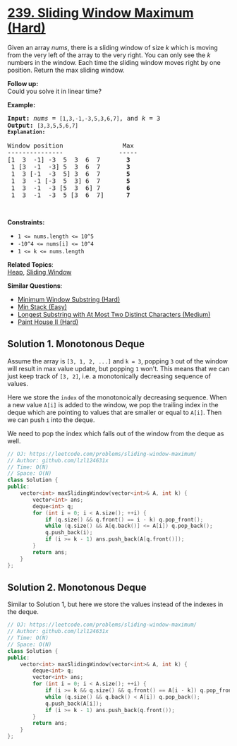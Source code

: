 # [239. Sliding Window Maximum (Hard)](https://leetcode.com/problems/sliding-window-maximum/)

<p>Given an array <em>nums</em>, there is a sliding window of size <em>k</em> which is moving from the very left of the array to the very right. You can only see the <em>k</em> numbers in the window. Each time the sliding window moves right by one position. Return the max sliding window.</p>

<p><strong>Follow up:</strong><br>
Could you solve it in linear time?</p>

<p><strong>Example:</strong></p>

<pre><strong>Input:</strong> <em>nums</em> = <code>[1,3,-1,-3,5,3,6,7]</code>, and <em>k</em> = 3
<strong>Output: </strong><code>[3,3,5,5,6,7] 
<strong>Explanation: 
</strong></code>
Window position                Max
---------------               -----
[1  3  -1] -3  5  3  6  7       <strong>3</strong>
 1 [3  -1  -3] 5  3  6  7       <strong>3</strong>
 1  3 [-1  -3  5] 3  6  7      <strong> 5</strong>
 1  3  -1 [-3  5  3] 6  7       <strong>5</strong>
 1  3  -1  -3 [5  3  6] 7       <strong>6</strong>
 1  3  -1  -3  5 [3  6  7]      <strong>7</strong>
</pre>

<p>&nbsp;</p>
<p><strong>Constraints:</strong></p>

<ul>
	<li><code>1 &lt;= nums.length &lt;= 10^5</code></li>
	<li><code>-10^4&nbsp;&lt;= nums[i]&nbsp;&lt;= 10^4</code></li>
	<li><code>1 &lt;= k&nbsp;&lt;= nums.length</code></li>
</ul>


**Related Topics**:  
[Heap](https://leetcode.com/tag/heap/), [Sliding Window](https://leetcode.com/tag/sliding-window/)

**Similar Questions**:
* [Minimum Window Substring (Hard)](https://leetcode.com/problems/minimum-window-substring/)
* [Min Stack (Easy)](https://leetcode.com/problems/min-stack/)
* [Longest Substring with At Most Two Distinct Characters (Medium)](https://leetcode.com/problems/longest-substring-with-at-most-two-distinct-characters/)
* [Paint House II (Hard)](https://leetcode.com/problems/paint-house-ii/)

## Solution 1. Monotonous Deque

Assume the array is `[3, 1, 2, ...]` and `k = 3`, popping `3` out of the window will result in max value update, but popping `1` won't. This means that we can just keep track of `[3, 2]`, i.e. a monotonically decreasing sequence of values.

Here we store the `index` of the monotonoically decreasing sequence. When a new value `A[i]` is added to the window, we pop the trailing index in the deque which are pointing to values that are smaller or equal to `A[i]`. Then we can push `i` into the deque.

We need to pop the index which falls out of the window from the deque as well.

```cpp
// OJ: https://leetcode.com/problems/sliding-window-maximum/
// Author: github.com/lzl124631x
// Time: O(N)
// Space: O(N)
class Solution {
public:
    vector<int> maxSlidingWindow(vector<int>& A, int k) {
        vector<int> ans;
        deque<int> q;
        for (int i = 0; i < A.size(); ++i) {
            if (q.size() && q.front() == i - k) q.pop_front();
            while (q.size() && A[q.back()] <= A[i]) q.pop_back();
            q.push_back(i);
            if (i >= k - 1) ans.push_back(A[q.front()]);
        }
        return ans;
    }
};
```

## Solution 2. Monotonous Deque

Similar to Solution 1, but here we store the values instead of the indexes in the deque.

```cpp
// OJ: https://leetcode.com/problems/sliding-window-maximum/
// Author: github.com/lzl124631x
// Time: O(N)
// Space: O(N)
class Solution {
public:
    vector<int> maxSlidingWindow(vector<int>& A, int k) {
        deque<int> q;
        vector<int> ans;
        for (int i = 0; i < A.size(); ++i) {
            if (i >= k && q.size() && q.front() == A[i - k]) q.pop_front();
            while (q.size() && q.back() < A[i]) q.pop_back();
            q.push_back(A[i]);
            if (i >= k - 1) ans.push_back(q.front());
        }
        return ans;
    }
};
```